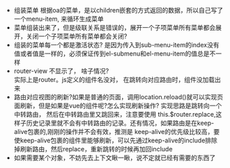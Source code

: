 * 组装菜单
  根据oa的菜单，是以children嵌套的方式返回的数据，所以自己写了一个menu-item, 来循环生成菜单
* 菜单组装出来了，但是级联关系是错误的，展开一个子项菜单所有菜单都会展开，关闭一个子项菜单所有菜单都会关闭?
* 组装的菜单每一个都是激活状态?
  是因为传入到sub-menu-item的index没有值或者值是一样的，必须保证传到el-submenu和el-menu-item的值总是不一样
* router-view 不显示了， 啥子情况?   
  实际上是router。js定义的组件名没对， 在跳转向对应路由时，组件没加载出来
* 路由对应视图的刷新?如果是普通的页面，调用location.reload()就可以实现页面刷新，但是如果是vue的组件呢?怎么实现刷新操作?
  实现思路是跳转向一个中转路由， 然后在中转路由里又跳回来，注意要使用 this.$router.replace,这样子历史记录里就不会有中转路由的记录。还有情况，如果路由是在keep-alive包裹的,刚刚的操作并不会有效，推测是
  keep-alive的优先级比较高，要使keep-alive包裹的组件里能够刷新，可以先通过keep-alive的include排除掉刷新路由，然后replace，重新跳转的时候再加回include
* 如果需要某个对象，不妨先去上下文瞅一瞅，说不定就已经有需要的东西了
